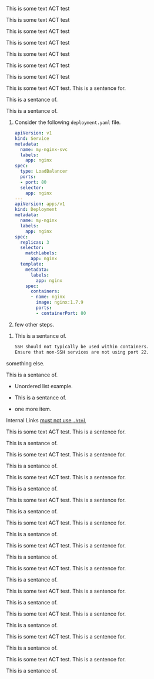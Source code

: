 <!-- vale off -->

This is some text ACT test

This is some text ACT test

<!-- vale on -->

<!-- vale vale.Redundancy = NO -->

This is some text ACT test

<!-- vale vale.Redundancy = YES -->

<!-- vale vale.Redundancy["ACT test"] = NO -->

This is some text ACT test

<!-- vale vale.Redundancy["ACT test"] = YES -->

<!-- vale vale.Redundancy["OTHER"] = NO -->

This is some text ACT test

<!-- vale vale.Redundancy["OTHER"] = YES -->

<!-- vale vale.Redundancy["ACT test","OTHER"] = NO -->

This is some text ACT test

<!-- vale vale.Redundancy["ACT test"] = YES -->

This is some text ACT test

<!-- vale demo.Ending-Preposition = NO -->

This is some text ACT test. This is a sentence for.

This is a sentance of.

<!-- vale demo.Ending-Preposition = YES -->

This is a sentance of.

1. Consider the following `deployment.yaml` file.

   ```yaml
   apiVersion: v1
   kind: Service
   metadata:
     name: my-nginx-svc
     labels:
       app: nginx
   spec:
     type: LoadBalancer
     ports:
     - port: 80
     selector:
       app: nginx
   ---
   apiVersion: apps/v1
   kind: Deployment
   metadata:
     name: my-nginx
     labels:
       app: nginx
   spec:
     replicas: 3
     selector:
       matchLabels:
         app: nginx
     template:
       metadata:
         labels:
           app: nginx
       spec:
         containers:
         - name: nginx
           image: nginx:1.7.9
           ports:
           - containerPort: 80
   ```

2. few other steps.
<!-- vale off -->
1. This is a sentance of.
   ```bash
   SSH should not typically be used within containers.
   Ensure that non-SSH services are not using port 22.
   ```
<!-- vale on -->

something else.

This is a sentance of.

- Unordered list example.
<!-- vale off -->
- This is a sentance of.
<!-- vale on -->
- one more item.

<!-- vale demo.Raw = NO -->

Internal Links [must not use `.html`](../index.html)

<!-- vale vale = off -->

This is some text ACT test. This is a sentence for.

This is a sentance of.

<!-- vale demo = off -->

This is some text ACT test. This is a sentence for.

This is a sentance of.

<!-- vale vale = on -->

This is some text ACT test. This is a sentence for.

This is a sentance of.

<!-- vale demo = on -->

This is some text ACT test. This is a sentence for.

This is a sentance of.

<!-- vale vale = NO -->

This is some text ACT test. This is a sentence for.

This is a sentance of.

<!-- vale demo = NO -->

This is some text ACT test. This is a sentence for.

This is a sentance of.

<!-- vale vale = YES -->

This is some text ACT test. This is a sentence for.

This is a sentance of.

<!-- vale demo = YES -->

This is some text ACT test. This is a sentence for.

This is a sentance of.

<!-- vale style = vale -->

This is some text ACT test. This is a sentence for.

This is a sentance of.

<!-- vale style = demo -->

This is some text ACT test. This is a sentence for.

This is a sentance of.

<!-- vale styles = vale, demo -->

This is some text ACT test. This is a sentence for.

This is a sentance of.

